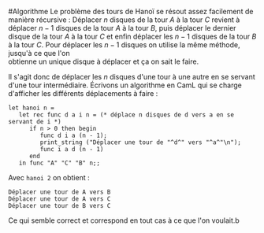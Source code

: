 #Algorithme
Le problème des tours de Hanoï se résout assez facilement de manière récursive :
Déplacer $n$ disques de la tour $A$ à la tour $C$ revient à déplacer 
$n - 1$ disques de la tour $A$ à la tour $B$, puis déplacer le dernier disque de la
tour $A$ à la tour $C$ et enfin déplacer les $n - 1$ disques de la tour $B$ à la tour
$C$. Pour déplacer les $n -1$ disques on utilise la même méthode, jusqu'à ce que l'on  
obtienne un unique disque à déplacer et ça on sait le faire. 

Il s'agit donc de déplacer les $n$ disques d'une tour à une autre en se servant 
d'une tour intermédiaire. Écrivons un algorithme en CamL qui se charge d'afficher 
les différents déplacements à faire :

```caml
let hanoi n =
   let rec func d a i n = (* déplace n disques de d vers a en se servant de i *)
      if n > 0 then begin
         func d i a (n - 1);
         print_string ("Déplacer une tour de "^d^" vers "^a^"\n");
         func i a d (n - 1)
      end
   in func "A" "C" "B" n;;
```
      
Avec `hanoi 2` on obtient :
      
```
Déplacer une tour de A vers B
Déplacer une tour de A vers C
Déplacer une tour de B vers C
```
 
Ce qui semble correct et correspond en tout cas à ce que l'on voulait.b
